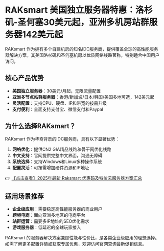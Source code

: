 # RAKsmart 美国独立服务器特惠：洛杉矶-圣何塞30美元起，亚洲多机房站群服务器142美元起

RAKsmart 作为拥有多个自建机房的知名IDC服务商，提供覆盖全球的高性能服务器解决方案。其美国洛杉矶和圣何塞机房以优质网络线路著称，特别适合中国用户访问。

## 核心产品优势

- **美国独立服务器**：30美元/月起，无限流量配置
- **亚洲多节点站群服务器**：香港/新加坡/日本/韩国/美国多地可选，142美元起
- **灵活配置**：支持CPU、硬盘、IP和带宽的按需升级
- **支付便利**：全面支持支付宝、微信支付和Paypal

## 为什么选择RAKsmart？

RAKsmart 作为华裔背景的IDC服务商，具有以下显著优势：

1. **网络优化**：提供CN2 GIA精品线路和骨干网优化线路
2. **中文支持**：官网提供完整中文界面，沟通无障碍
3. **系统选择**：支持Windows和Linux多种操作系统
4. **配置灵活**：可按需增加硬件资源和IP地址

👉 [【点击查看】2025年最新 Raksmart 优惠码及特价云服务器方案汇总](https://bit.ly/raksmart)

## 适用场景推荐

- **企业级应用**：需要稳定高性能服务器的商业用户
- **跨境电商**：面向亚洲多地区的电商平台
- **站群运营**：需要多IP地址的SEO优化需求
- **游戏服务器**：低延迟的全球玩家接入

RAKsmart 的服务器解决方案兼顾性能与性价比，是各类企业级应用的理想选择。如需了解更多配置详情或获取专属优惠，欢迎访问官网查询最新促销信息。